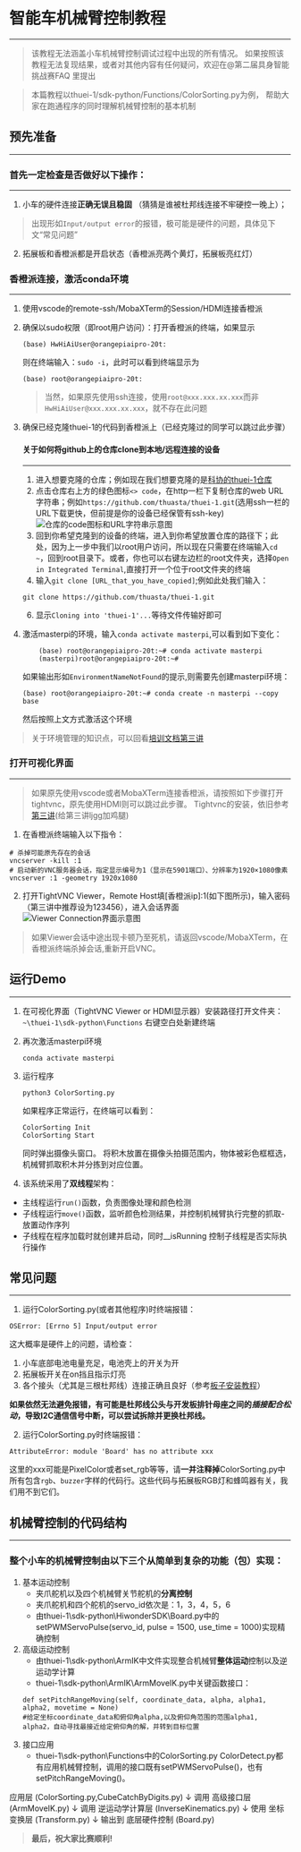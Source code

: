 # 智能车机械臂控制教程
---
>该教程无法涵盖小车机械臂控制调试过程中出现的所有情况。
如果按照该教程无法复现结果，或者对其他内容有任何疑问，欢迎在@第二届具身智能挑战赛FAQ 里提出

>本篇教程以thuei-1/sdk-python/Functions/ColorSorting.py为例，
帮助大家在跑通程序的同时理解机械臂控制的基本机制

## 预先准备
---

### 首先一定检查是否做好以下操作：
---

1. 小车的硬件连接**正确无误且稳固**
（猜猜是谁被杜邦线连接不牢硬控一晚上）；

>出现形如`Input/output error`的报错，极可能是硬件的问题，具体见下文“常见问题”

2. 拓展板和香橙派都是开启状态（香橙派亮两个黄灯，拓展板亮红灯）


### 香橙派连接，激活conda环境
---

1. 使用vscode的remote-ssh/MobaXTerm的Session/HDMI连接香橙派

2. 确保以sudo权限（即root用户访问）：打开香橙派的终端，如果显示
    ```
    (base) HwHiAiUser@orangepiaipro-20t:
    ```
    则在终端输入：`sudo -i`，此时可以看到终端显示为
    ```
    (base) root@orangepiaipro-20t:
    ```
    >当然，如果原先使用ssh连接，使用`root@xxx.xxx.xx.xxx`而非`HwHiAiUser@xxx.xxx.xx.xxx`，就不存在此问题

3. 确保已经克隆thuei-1的代码到香橙派上（已经克隆过的同学可以跳过此步骤）
   #### 关于如何将github上的仓库clone到本地/远程连接的设备
   ---
   1. 进入想要克隆的仓库；例如现在我们想要克隆的是[科协的thuei-1仓库](https://github.com/thuasta/thuei-1)
   2. 点击仓库右上方的绿色图标`<> code`，在http一栏下复制仓库的web URL字符串；例如`https://github.com/thuasta/thuei-1.git`(选用ssh一栏的URL下载更快，但前提是你的设备已经保管有ssh-key)
   ![仓库的code图标和URL字符串示意图](image1.png)
   3. 回到你希望克隆到的设备的终端，进入到你希望放置仓库的路径下；此处，因为上一步中我们以root用户访问，所以现在只需要在终端输入`cd ~`，回到root目录下。或者，你也可以右键左边栏的root文件夹，选择`Open in Integrated Terminal`,直接打开一个位于root文件夹的终端 
   5. 输入`git clone [URL_that_you_have_copied]`;例如此处我们输入：
   ```
   git clone https://github.com/thuasta/thuei-1.git
   ```
   6. 显示`Cloning into 'thuei-1'...`等待文件传输好即可


4. 激活masterpi的环境，输入`conda activate masterpi`,可以看到如下变化：

    ```
        (base) root@orangepiaipro-20t:~# conda activate masterpi
        (masterpi)root@orangepiaipro-20t:~#
    ```
    如果输出形如`EnvironmentNameNotFound`的提示,则需要先创建masterpi环境：
    ```
    (base) root@orangepiaipro-20t:~# conda create -n masterpi --copy base 
    ```
    然后按照上文方式激活这个环境

>关于环境管理的知识点，可以回看[培训文档第三讲](https://github.com/thuasta/thuei-2/blob/main/%E5%9F%B9%E8%AE%AD%E6%96%87%E6%A1%A3/3_Camera%20and%20Ultrasound/L3.md)

### 打开可视化界面
---

>如果原先使用vscode或者MobaXTerm连接香橙派，请按照如下步骤打开tightvnc，原先使用HDMI则可以跳过此步骤。
>Tightvnc的安装，依旧参考[第三讲](https://github.com/thuasta/thuei-2/blob/main/%E5%9F%B9%E8%AE%AD%E6%96%87%E6%A1%A3/3_Camera%20and%20Ultrasound/L3.md)(给第三讲ljgg加鸡腿)

1. 在香橙派终端输入以下指令：
```
# 杀掉可能原先存在的会话
vncserver -kill :1  
# 启动新的VNC服务器会话，指定显示编号为1（显示在5901端口）、分辨率为1920×1080像素
vncserver :1 -geometry 1920x1080
```
2. 打开TightVNC Viewer，Remote Host填[香橙派ip]:1(如下图所示)，输入密码（第三讲中推荐设为123456），进入会话界面
   ![Viewer Connection界面示意图](image2.png)
>如果Viewer会话中途出现卡顿乃至死机，请返回vscode/MobaXTerm，在香橙派终端杀掉会话,重新开启VNC。


## 运行Demo
---

1. 在可视化界面（TightVNC Viewer or HDMI显示器）安装路径打开文件夹：`~\thuei-1\sdk-python\Functions`
右键空白处新建终端
2. 再次激活masterpi环境
   ```
   conda activate masterpi
   ```
3. 运行程序
   ```
   python3 ColorSorting.py
   ``` 
   如果程序正常运行，在终端可以看到：
   ```
   ColorSorting Init
   ColorSorting Start
   ```
   同时弹出摄像头窗口。
   将积木放置在摄像头拍摄范围内，物体被彩色框框选，机械臂抓取积木并分拣到对应位置。

4. 该系统采用了**双线程**架构：
- 主线程运行`run()`函数，负责图像处理和颜色检测
- 子线程运行`move()`函数，监听颜色检测结果，并控制机械臂执行完整的抓取-放置动作序列
- 子线程在程序加载时就创建并启动，同时__isRunning 控制子线程是否实际执行操作



## 常见问题
---

1. 运行ColorSorting.py(或者其他程序)时终端报错：

```
OSError: [Errno 5] Input/output error
```

这大概率是硬件上的问题，请检查：

1. 小车底部电池电量充足，电池壳上的开关为开
2. 拓展板开关在on挡且指示灯亮
3. 各个接头（尤其是三根杜邦线）连接正确且良好（参考[板子安装教程](https://github.com/thuasta/thuei-2/blob/main/%E5%9F%B9%E8%AE%AD%E6%96%87%E6%A1%A3/0_%E5%B0%8F%E8%BD%A6%E5%AE%89%E8%A3%85/2-%E5%B0%8F%E8%BD%A6%E5%AE%89%E8%A3%85.pdf)）
  
**如果依然无法避免报错，有可能是杜邦线公头与开发板排针母座之间的*插接配合松动*，导致I2C通信信号中断，可以尝试拆除并更换杜邦线。**

2. 运行ColorSorting.py时终端报错：
```
AttributeError: module 'Board' has no attribute xxx
```
这里的xxx可能是PixelColor或者set_rgb等等，请**一并注释掉**ColorSorting.py中所有包含`rgb`、`buzzer`字样的代码行。这些代码与拓展板RGB灯和蜂鸣器有关，我们用不到它们。

## 机械臂控制的代码结构
---

### **整个小车的机械臂控制由以下三个从简单到复杂的功能（包）实现：**

1. 基本运动控制
   - 夹爪舵机以及四个机械臂关节舵机的**分离控制**
   - 夹爪舵机和四个舵机的servo_id依次是：1，3，4，5，6
   - 由thuei-1\sdk-python\HiwonderSDK\Board.py中的setPWMServoPulse(servo_id, pulse = 1500, use_time = 1000)实现精确控制
2. 高级运动控制
    - 由thuei-1\sdk-python\ArmIK中文件实现整合机械臂**整体运动**控制以及逆运动学计算
    - thuei-1\sdk-python\ArmIK\ArmMoveIK.py中关键函数接口：
    ```
    def setPitchRangeMoving(self, coordinate_data, alpha, alpha1, alpha2, movetime = None)
    #给定坐标coordinate_data和俯仰角alpha,以及俯仰角范围的范围alpha1, alpha2，自动寻找最接近给定俯仰角的解，并转到目标位置
    ```
3. 接口应用
   - thuei-1\sdk-python\Functions中的ColorSorting.py ColorDetect.py都有应用机械臂控制，调用的接口既有setPWMServoPulse()，也有setPitchRangeMoving()。

 应用层 (ColorSorting.py,CubeCatchByDigits.py) 
   ↓ 调用
 高级接口层 (ArmMoveIK.py) 
   ↓ 调用 
 逆运动学计算层 (InverseKinematics.py) 
   ↓ 使用 
 坐标变换层 (Transform.py)
   ↓ 输出到 
 底层硬件控制 (Board.py)
 

>**最后，祝大家比赛顺利!**
